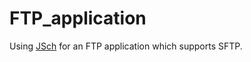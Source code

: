 # FTP_application
Using <a href="http://www.jcraft.com/jsch/">JSch</a> for an FTP application which supports SFTP.
